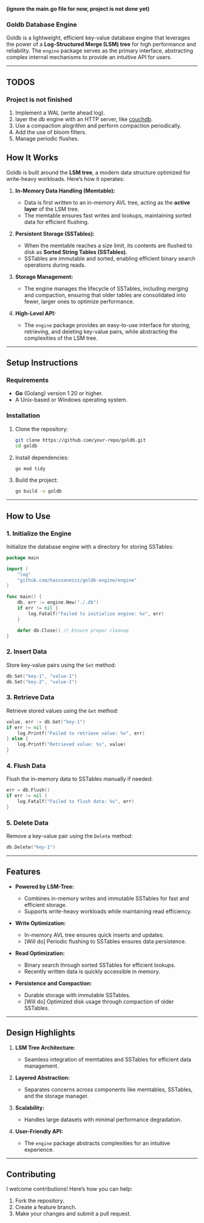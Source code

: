 **(ignore the main.go file for now, project is not done yet)**
### Goldb Database Engine

Goldb is a lightweight, efficient key-value database engine that leverages the power of a **Log-Structured Merge (LSM) tree** for high performance and reliability. The `engine` package serves as the primary interface, abstracting complex internal mechanisms to provide an intuitive API for users.

---

## TODOS

### Project is not finished

1. Implement a WAL (write ahead log).
1. layer the db engine with an HTTP server, like [couchdb](https://couchdb.apache.org/).
1. Use a compaction alogrithm and perform compaction periodically.
2. Add the use of bloom filters.
3. Manage periodic flushes.

## **How It Works**

Goldb is built around the **LSM tree**, a modern data structure optimized for write-heavy workloads. Here’s how it operates:

1. **In-Memory Data Handling (Memtable):**
   - Data is first written to an in-memory AVL tree, acting as the **active layer** of the LSM tree.
   - The memtable ensures fast writes and lookups, maintaining sorted data for efficient flushing.

2. **Persistent Storage (SSTables):**
   - When the memtable reaches a size limit, its contents are flushed to disk as **Sorted String Tables (SSTables)**.
   - SSTables are immutable and sorted, enabling efficient binary search operations during reads.

3. **Storage Management:**
   - The engine manages the lifecycle of SSTables, including merging and compaction, ensuring that older tables are consolidated into fewer, larger ones to optimize performance.

4. **High-Level API:**
   - The `engine` package provides an easy-to-use interface for storing, retrieving, and deleting key-value pairs, while abstracting the complexities of the LSM tree.

---

## **Setup Instructions**

### **Requirements**
- **Go** (Golang) version 1.20 or higher.
- A Unix-based or Windows operating system.

### **Installation**
1. Clone the repository:
   ```bash
   git clone https://github.com/your-repo/goldb.git
   cd goldb
   ```

2. Install dependencies:
   ```bash
   go mod tidy
   ```

3. Build the project:
   ```bash
   go build -o goldb
   ```

---

## **How to Use**

### **1. Initialize the Engine**
Initialize the database engine with a directory for storing SSTables:
```go
package main

import (
    "log"
    "github.com/hasssanezzz/goldb-engine/engine"
)

func main() {
    db, err := engine.New("./.db")
    if err != nil {
        log.Fatalf("Failed to initialize engine: %v", err)
    }

    defer db.Close() // Ensure proper cleanup
}
```

### **2. Insert Data**
Store key-value pairs using the `Set` method:
```go
db.Set("key-1", "value-1")
db.Set("key-2", "value-2")
```

### **3. Retrieve Data**
Retrieve stored values using the `Get` method:
```go
value, err := db.Get("key-1")
if err != nil {
    log.Printf("Failed to retrieve value: %v", err)
} else {
    log.Printf("Retrieved value: %s", value)
}
```

### **4. Flush Data**
Flush the in-memory data to SSTables manually if needed:
```go
err = db.Flush()
if err != nil {
    log.Fatalf("Failed to flush data: %v", err)
}
```

### **5. Delete Data**
Remove a key-value pair using the `Delete` method:
```go
db.Delete("key-1")
```

---

## **Features**

- **Powered by LSM-Tree:**
  - Combines in-memory writes and immutable SSTables for fast and efficient storage.
  - Supports write-heavy workloads while maintaining read efficiency.

- **Write Optimization:**
  - In-memory AVL tree ensures quick inserts and updates.
  - [Will do] Periodic flushing to SSTables ensures data persistence.

- **Read Optimization:**
  - Binary search through sorted SSTables for efficient lookups.
  - Recently written data is quickly accessible in memory.

- **Persistence and Compaction:**
  - Durable storage with immutable SSTables.
  - [Will do] Optimized disk usage through compaction of older SSTables.

---

## **Design Highlights**

1. **LSM Tree Architecture:**
   - Seamless integration of memtables and SSTables for efficient data management.

2. **Layered Abstraction:**
   - Separates concerns across components like memtables, SSTables, and the storage manager.

3. **Scalability:**
   - Handles large datasets with minimal performance degradation.

4. **User-Friendly API:**
   - The `engine` package abstracts complexities for an intuitive experience.

---

## **Contributing**

I welcome contributions! Here’s how you can help:

1. Fork the repository.
2. Create a feature branch.
3. Make your changes and submit a pull request.

